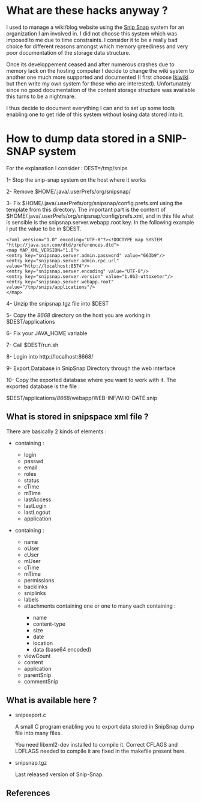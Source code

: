 What are these hacks anyway ?
=============================

I used to manage a wiki/blog website using the [Snip Snap][1] system
for an organization I am involved in. I did not choose this system
which was imposed to me due to time constraints. I consider it to be a
really bad choice for different reasons amongst which memory
greediness and very poor documentation of the storage data structure.

Once its developpement ceased and after numerous crashes due to memory
lack on the hosting computer I decide to change the wiki system to
another one much more supported and documented (I first choose
[Ikiwiki][2] but then write my own system for those who are
interested). Unfortunately since no good documentation of the content
storage structure was available this turns to be a nightmare.

I thus decide to document everything I can and to set up some tools
enabling one to get ride of this system without losing data stored
into it.

How to dump data stored in a SNIP-SNAP system
=============================================

For the explanation I consider : DEST=/tmp/snips

1- Stop the snip-snap system on the host where it works

2- Remove $HOME/.java/.userPrefs/org/snipsnap/

3- Fix $HOME/.java/.userPrefs/org/snipsnap/config.prefs.xml using the
   template from this directory. The important part is the content of
   $HOME/.java/.userPrefs/org/snipsnap/config/prefs.xml, and in this
   file what is sensible is the snipsnap.server.webapp.root key. In
   the following example I put the value to be in $DEST.

	<?xml version="1.0" encoding="UTF-8"?><!DOCTYPE map SYSTEM "http://java.sun.com/dtd/preferences.dtd">
	<map MAP_XML_VERSION="1.0">
	<entry key="snipsnap.server.admin.password" value="663b9"/>
	<entry key="snipsnap.server.admin.rpc.url" value="http://localhost:8574"/>
	<entry key="snipsnap.server.encoding" value="UTF-8"/>
	<entry key="snipsnap.server.version" value="1.0b3-uttoxeter"/>
	<entry key="snipsnap.server.webapp.root" value="/tmp/snips/applications"/>
	</map>

4- Unzip the snipsnap.tgz file into $DEST

5- Copy the _8668_ directory on the host you are working in $DEST/applications

6- Fix your JAVA_HOME variable

7- Call $DEST/run.sh

8- Login into http://localhost:8668/

9- Export Database in SnipSnap Directory through the web interface

10- Copy the exported database where you want to work with it. The
    exported database is the file :
   
   $DEST/applications/_8668_/webapp/WEB-INF/WIKI-DATE.snip

What is stored in snipspace xml file ?
--------------------------------------

There are basically 2 kinds of elements :

* <user> containing :
  + login
  + passwd
  + email
  + roles
  + status
  + cTime
  + mTime
  + lastAccess
  + lastLogin
  + lastLogout
  + application

* <snip> containing :
  + name
  + oUser
  + cUser
  + mUser
  + cTime
  + mTime
  + permissions
  + backlinks
  + sniplinks
  + labels
  + attachments containing one <attachments/> or one to many
    <attachment> each containing :
    - name
    - content-type
    - size
    - date
    - location
    - data (base64 encoded)
  + viewCount
  + content
  + application
  + parentSnip
  + commentSnip

What is available here ?
------------------------

* snipexport.c

  A small C program enabling you to export data stored in SnipSnap
  dump file into many files.

  You need libxml2-dev installed to compile it. Correct CFLAGS and
  LDFLAGS needed to compile it are fixed in the makefile present here.

* snipsnap.tgz

  Last released version of Snip-Snap.  

References
----------

[1]: http://snipsnap.org/
[2]: http://ikiwiki.info
